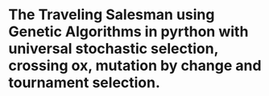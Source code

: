 # The Traveling Salesman using Genetic Algorithms in pyrthon with universal stochastic selection, crossing ox, mutation by change and tournament selection.
